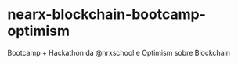 # nearx-blockchain-bootcamp-optimism
Bootcamp + Hackathon da @nrxschool e Optimism sobre Blockchain

